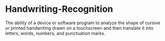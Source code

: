 # Handwriting-Recognition
The ability of a device or software program to analyze the shape of cursive or printed handwriting drawn on a touchscreen and then translate it into letters, words, numbers, and punctuation marks.
